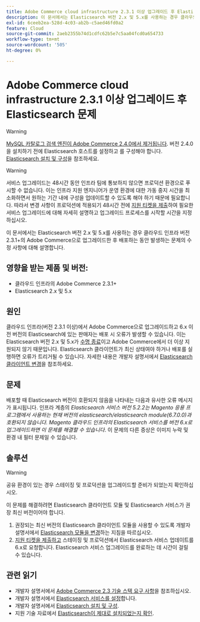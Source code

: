 ```yaml
---
title: Adobe Commerce cloud infrastructure 2.3.1 이상 업그레이드 후 Elasticsearch 문제
description: 이 문서에서는 Elasticsearch 버전 2.x 및 5.x를 사용하는 경우 클라우드 인프라 버전 2.3.1+의 Adobe Commerce으로 업그레이드한 후 배포하는 동안 발생하는 문제의 수정 사항에 대해 설명합니다.
exl-id: 6ceeb2ea-528d-4c03-ab2b-c5aed46fd0a2
feature: Cloud
source-git-commit: 2aeb2355b74d1cdfc62b5e7c5aa04fcd0a654733
workflow-type: tm+mt
source-wordcount: '505'
ht-degree: 0%

---
```


# Adobe Commerce cloud infrastructure 2.3.1 이상 업그레이드 후 Elasticsearch 문제

>[!WARNING]
>
>[MySQL 카탈로그 검색 엔진이 Adobe Commerce 2.4.0에서 제거됩니다](/help/announcements/adobe-commerce-announcements/mysql-catalog-search-engine-will-be-removed-in-magento-2-4-0.md). 버전 2.4.0을 설치하기 전에 Elasticsearch 호스트를 설정하고 를 구성해야 합니다. [Elasticsearch 설치 및 구성](https://experienceleague.adobe.com/ko/docs/commerce-operations/configuration-guide/search/overview-search)을 참조하세요.

>[!WARNING]
>
>서비스 업그레이드는 48시간 동안 인프라 팀에 통보하지 않으면 프로덕션 환경으로 푸시할 수 없습니다. 이는 인프라 지원 엔지니어가 운영 환경에 대한 가동 중지 시간을 최소화하면서 원하는 기간 내에 구성을 업데이트할 수 있도록 해야 하기 때문에 필요합니다. 따라서 변경 사항이 프로덕션에 적용되기 48시간 전에 [지원 티켓을 제출](/help/help-center-guide/help-center/magento-help-center-user-guide.md#submit-ticket)하여 필요한 서비스 업그레이드에 대해 자세히 설명하고 업그레이드 프로세스를 시작할 시간을 지정하십시오.

이 문서에서는 Elasticsearch 버전 2.x 및 5.x를 사용하는 경우 클라우드 인프라 버전 2.3.1+의 Adobe Commerce으로 업그레이드한 후 배포하는 동안 발생하는 문제의 수정 사항에 대해 설명합니다.

## 영향을 받는 제품 및 버전:

* 클라우드 인프라의 Adobe Commerce 2.3.1+
* Elasticsearch 2.x 및 5.x

## 원인

클라우드 인프라(버전 2.3.1 이상)에서 Adobe Commerce으로 업그레이드하고 6.x 이전 버전의 Elasticsearch에 있는 판매자는 배포 시 오류가 발생할 수 있습니다. 이는 Elasticsearch 버전 2.x 및 5.x가 [수명 종료](https://www.elastic.co/support/eol)이고 Adobe Commerce에서 더 이상 지원되지 않기 때문입니다. Elasticsearch 클라이언트가 최신 상태여야 하거나 배포를 실행하면 오류가 트리거될 수 있습니다. 자세한 내용은 개발자 설명서에서 [Elasticsearch 클라이언트 변경](https://experienceleague.adobe.com/ko/docs/commerce-operations/configuration-guide/search/overview-search)을 참조하세요.

## 문제

배포할 때 Elasticsearch 버전이 호환되지 않음을 나타내는 다음과 유사한 오류 메시지가 표시됩니다. 인프라 계층의 *Elasticsearch 서비스 버전 5.2.2는 Magento 응용 프로그램에서 사용하는 현재 버전의 elasticsearch/elasticsearch module(6.7.0.0)과 호환되지 않습니다.* *Magento 클라우드 인프라의 Elasticsearch 서비스를 버전 6.x로 업그레이드하면 이 문제를 해결할 수 있습니다*. 이 문제의 다른 증상은 이미지 누락 및 환경 내 필터 문제일 수 있습니다.

## 솔루션

>[!WARNING]
>
>공유 환경이 있는 경우 스테이징 및 프로덕션을 업그레이드할 준비가 되었는지 확인하십시오.

이 문제를 해결하려면 Elasticsearch 클라이언트 모듈 및 Elasticsearch 서비스가 권장 최신 버전이어야 합니다.

1. 권장되는 최신 버전의 Elasticsearch 클라이언트 모듈을 사용할 수 있도록 개발자 설명서에서 [Elasticsearch 모듈을 변경](https://experienceleague.adobe.com/ko/docs/commerce-operations/configuration-guide/search/overview-search)하는 지침을 따르십시오.
1. [지원 티켓을 제출하고](/help/help-center-guide/help-center/magento-help-center-user-guide.md#submit-ticket) 스테이징 및 프로덕션에서 Elasticsearch 서비스 업데이트를 6.x로 요청합니다. Elasticsearch 서비스 업그레이드를 완료하는 데 시간이 걸릴 수 있습니다.

## 관련 읽기

* 개발자 설명서에서 [Adobe Commerce 2.3 기술 스택 요구 사항](https://experienceleague.adobe.com/ko/docs/commerce-operations/installation-guide/overview)을 참조하십시오.
* 개발자 설명서에서 [Elasticsearch 서비스를 설정](https://experienceleague.adobe.com/ko/docs/commerce-cloud-service/user-guide/configure/service/elasticsearch)합니다.
* 개발자 설명서에서 [Elasticsearch 설치 및 구성](https://experienceleague.adobe.com/ko/docs/commerce-operations/configuration-guide/search/overview-search).
* 지원 기술 자료에서 [Elasticsearch이 제대로 설치되었는지 확인](/help/troubleshooting/elasticsearch/ensure-elasticsearch-is-installed-properly.md).
